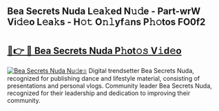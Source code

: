 ## Bea Secrets Nuda L𝚎a𝚔ed N𝚞𝚍e - Part-wrW Vi𝚍𝚎o L𝚎a𝚔s - H𝚘𝚝 O𝚗𝚕yf𝚊ns P𝚑𝚘tos FO0f2

# <h2><a href="http://kfe4fqh.oniu.top/?m=Bea+Secrets+Nuda">🔗👉 🔴 Bea Secrets Nuda P𝚑ot𝚘𝚜 V𝚒d𝚎o</a></h2>

[![Bea Secrets Nuda Nu𝚍e𝚜](https://i.imgur.com/0qMVB7G.gif)](http://kfe4fqh.oniu.top/?m=Bea+Secrets+Nuda)
Digital trendsetter Bea Secrets Nuda, recognized for publishing dance and lifestyle material, consisting of presentations and personal vlogs. Community leader Bea Secrets Nuda, recognized for their leadership and dedication to improving their community.  
